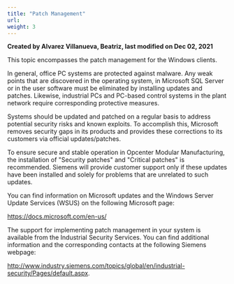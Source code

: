 ```yaml
---
title: "Patch Management"
url: 
weight: 3
---
```


**Created by Alvarez Villanueva, Beatriz, last modified on Dec 02, 2021** 


This topic encompasses the patch management for the Windows clients. 

In general, office PC systems are protected against malware. Any weak points that are discovered in the operating system, in Microsoft SQL Server or in the user software must be eliminated by installing updates and patches. Likewise, industrial PCs and PC-based control systems in the plant network require corresponding protective measures.

Systems should be updated and patched on a regular basis to address potential security risks and known exploits. To accomplish this, Microsoft removes security gaps in its products and provides these corrections to its customers via official updates/patches.

To ensure secure and stable operation in Opcenter Modular Manufacturing, the installation of "Security patches" and "Critical patches" is recommended. Siemens will provide customer support only if these updates have been installed and solely for problems that are unrelated to such updates.

You can find information on Microsoft updates and the Windows Server Update Services (WSUS) on the following Microsoft page:

<https://docs.microsoft.com/en-us/>

The support for implementing patch management in your system is available from the Industrial Security Services. You can find additional information and the corresponding contacts at the following Siemens webpage:

<http://www.industry.siemens.com/topics/global/en/industrial-security/Pages/default.aspx>.
